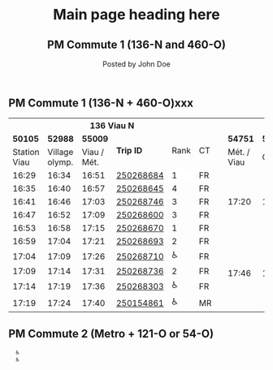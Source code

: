 <!DOCTYPE html>
<html>
<body>

<header>
  <h1>Main page heading here</h1>
  <h2>PM Commute 1 (136-N and 460-O)</h2>
  <p>Posted by John Doe</p>
</header>

## PM Commute 1 (136-N + 460-O)xxx

<table>
  <tr>
    <th colspan="6"><b>136 Viau N<b></th>
    <th rowspan="13"></th>
    <th colspan="6"><b>460 Express Métropolitaine O<b></th>
  </tr>
  <tr>
    <td><b>50105</b></td>
    <td><b>52988</b></td>
    <td><b>55009</b></td>
    <td rowspan="2"><b>Trip ID</b></td>
    <td rowspan="2">Rank</td>
    <td rowspan="2">CT</td>
    <td><b>54751</b></td>
    <td><b>50794</b></td>
    <td><b>55770</b></td>
    <td rowspan="2"><b>Trip ID</b></td>
    <td rowspan="2">Rank</td>
    <td rowspan="2">CT</td>
  </tr>
  <tr>
    <td>Station<br>Viau</td>
    <td>Village olymp.</td>
    <td>Viau / Mét.</td>
    <td>Mét. / Viau</td>
    <td>Crémazie</td>
    <td>Montpellier</td>
  </tr>   
  <tr>
    <td>16:29</td>
    <td>16:34</td>
    <td>16:51</td>
    <td><a href="https://gtfstools.site/run.php?trip_id=250268684">250268684</a></td>
    <td style="background-color:#FFFFFF">1</td>
    <td>FR</td>
    <td rowspan="5">17:20</td>
    <td rowspan="5">17:38</td>
    <td rowspan="5">17:48</td>
    <td rowspan="5"><a href="https://gtfstools.site/run.php?trip_id=249546948">249546948</a></td>
    <td rowspan="5" style="background-color:#FFFF00">4</td>
    <td rowspan="5">LE</td>
  </tr>
  <tr>
    <td>16:35</td>
    <td>16:40</td>
    <td>16:57</td>
    <td><a href="https://gtfstools.site/run.php?trip_id=250268645">250268645</a></td>
    <td>4</td>
    <td>FR</td>
  </tr>
  <tr>
    <td>16:41</td>
    <td>16:46</td>
    <td>17:03</td>
    <td><a href="https://gtfstools.site/run.php?trip_id=250268746">250268746</a></td>
    <td>3</td>
    <td>FR</td>
  </tr>
  <tr>
    <td>16:47</td>
    <td>16:52</td>
    <td>17:09</td>
    <td><a href="https://gtfstools.site/run.php?trip_id=250268600">250268600</a></td>
    <td>3</td>
    <td>FR</td>
  </tr>
  <tr>
    <td>16:53</td>
    <td>16:58</td>
    <td>17:15</td>
    <td><a href="https://gtfstools.site/run.php?trip_id=250268670">250268670</a></td>
    <td>1</td>
    <td>FR</td>
  </tr>
  <tr>
    <td>16:59</td>
    <td>17:04</td>
    <td>17:21</td>
    <td><a href="https://gtfstools.site/run.php?trip_id=250268693">250268693</a></td>
    <td>2</td>
    <td>FR</td>
    <td rowspan="5">17:46</td>
    <td rowspan="5">18:02</td>
    <td rowspan="5">18:12</td>
    <td rowspan="5"><a href="https://gtfstools.site/run.php?trip_id=249546824">249546824</a></td>
    <td rowspan="5">5</td>
    <td rowspan="5">LE</td>
  </tr>
  <tr>
    <td>17:04</td>
    <td>17:09</td>
    <td>17:26</td>
    <td><a href="https://gtfstools.site/run.php?trip_id=250268710">250268710</a></td>
    <td>♿</td>
    <td>FR</td>
  </tr>
  <tr>
    <td>17:09</td>
    <td>17:14</td>
    <td>17:31</td>
    <td><a href="https://gtfstools.site/run.php?trip_id=250268736">250268736</a></td>
    <td>2</td>
    <td>FR</td>
  </tr>
  <tr>
    <td>17:14</td>
    <td>17:19</td>
    <td>17:36</td>
    <td><a href="https://gtfstools.site/run.php?trip_id=250268303">250268303</a></td>
    <td>♿</td>
    <td>FR</td>
  </tr>
  <tr>
    <td>17:19</td>
    <td>17:24</td>
    <td>17:40</td>
    <td><a href="https://gtfstools.site/run.php?trip_id=250154861">250154861</a></td>
    <td>♿</td>
    <td>MR</td>
  </tr>
</table>

## PM Commute 2 (Metro + 121-O or 54-O)
      
      ♿
      ♿
      
</body>
</html>
